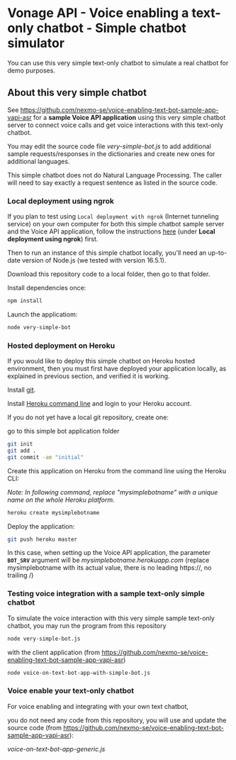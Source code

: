 # Vonage API - Voice enabling a text-only chatbot - Simple chatbot simulator

You can use this very simple text-only chatbot to simulate a real chatbot for demo purposes.


## About this very simple chatbot

See https://github.com/nexmo-se/voice-enabling-text-bot-sample-app-vapi-asr for a **sample Voice API application** using this very simple chatbot server to connect voice calls and get voice interactions with this text-only chatbot.

You may edit the source code file *very-simple-bot.js* to add additional sample requests/responses in the dictionaries and create new ones for additional languages.

This simple chatbot does not do Natural Language Processing. The caller will need to say exactly a request sentence as listed in the source code.

### Local deployment using ngrok

If you plan to test using `Local deployment with ngrok` (Internet tunneling service) on your own computer for both this simple chatbot sample server and the Voice API application, follow the instructions [here](https://github.com/nexmo-se/voice-enabling-text-bot-sample-app-vapi-asr#local-deployment-using-ngrok) (under **Local deployment using ngrok**) first.

Then to run an instance of this simple chatbot locally, you'll need an up-to-date version of Node.js (we tested with version 16.5.1).

Download this repository code to a local folder, then go to that folder.

Install dependencies once:
```bash
npm install
```

Launch the applicatiom:
```bash
node very-simple-bot
```

### Hosted deployment on Heroku

If you would like to deploy this simple chatbot on Heroku hosted environment, then you must first have deployed your application locally, as explained in previous section, and verified it is working.

Install [git](https://git-scm.com/downloads).

Install [Heroku command line](https://devcenter.heroku.com/categories/command-line) and login to your Heroku account.

If you do not yet have a local git repository, create one:</br>

go to this simple bot application folder

```bash
git init
git add .
git commit -am "initial"
```

Create this application on Heroku from the command line using the Heroku CLI:

*Note: In following command, replace "mysimplebotname" with a unique name on the whole Heroku platform.*

```bash
heroku create mysimplebotname
```

Deploy the application:

```bash
git push heroku master
```

In this case, when setting up the Voice API application, the parameter **`BOT_SRV`** argument will be
*mysimplebotname.herokuapp.com* (replace mysimplebotname with its actual value, there is no leading https://, no trailing /)


### Testing voice integration with a sample text-only simple chatbot 

To simulate the voice interaction with this very simple sample text-only chatbot, you may run the program from this repository 
```bash
node very-simple-bot.js
```
with the client application (from https://github.com/nexmo-se/voice-enabling-text-bot-sample-app-vapi-asr)
```bash 
node voice-on-text-bot-app-with-simple-bot.js
```

### Voice enable your text-only chatbot 

For voice enabling and integrating with your own text chatbot,

you do not need any code from this repository, you will use and update the source code (from https://github.com/nexmo-se/voice-enabling-text-bot-sample-app-vapi-asr):</br>

*voice-on-text-bot-app-generic.js*



